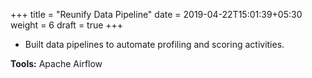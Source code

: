 +++
title = "Reunify Data Pipeline"
date = 2019-04-22T15:01:39+05:30
weight = 6
draft = true
+++

- Built data pipelines to automate profiling and scoring activities.

**Tools:** Apache Airflow 

